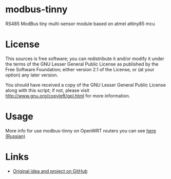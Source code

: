 modbus-tinny
============

RS485 ModBus tiny multi-sensor module based on atmel attiny85 mcu


License
=======

This sources is free software; you can redistribute it and/or modify it under the terms of
the GNU Lesser General Public License as published by the Free Software Foundation;
either version 2.1 of the License, or (at your option) any later version.

You should have received a copy of the GNU Lesser General Public License along with this
script; if not, please visit http://www.gnu.org/copyleft/gpl.html for more information.


Usage
=====

More info for use modbus-tinny on OpenWRT routers you can see [here (Russian)](http://zftlab.org)


Links
=====

* [Original idea and project on GitHub](https://github.com/cbalint13/tinnymodbus)


